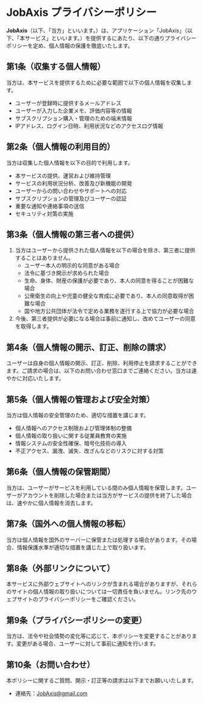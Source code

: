 # JobAxis プライバシーポリシー

**JobAxis**（以下、「当方」といいます。）は、アプリケーション「JobAxis」（以下、「本サービス」といいます。）を提供するにあたり、以下の通りプライバシーポリシーを定め、個人情報の保護を徹底いたします。

## 第1条（収集する個人情報）
当方は、本サービスを提供するために必要な範囲で以下の個人情報を収集します。

- ユーザーが登録時に提供するメールアドレス
- ユーザーが入力した企業メモ、評価内容等の情報
- サブスクリプション購入・管理のための端末情報
- IPアドレス、ログイン日時、利用状況などのアクセスログ情報

## 第2条（個人情報の利用目的）
当方は収集した個人情報を以下の目的で利用します。

- 本サービスの提供、運営および維持管理
- サービスの利用状況分析、改善及び新機能の開発
- ユーザーからの問い合わせやサポートへの対応
- サブスクリプションの管理及びユーザーの認証
- 重要な通知や連絡事項の送信
- セキュリティ対策の実施

## 第3条（個人情報の第三者への提供）
1. 当方はユーザーから提供された個人情報を以下の場合を除き、第三者に提供することはありません。
    - ユーザー本人の明示的な同意がある場合
    - 法令に基づき開示が求められた場合
    - 生命、身体、財産の保護が必要であり、本人の同意を得ることが困難な場合
    - 公衆衛生の向上や児童の健全な育成に必要であり、本人の同意取得が困難な場合
    - 国や地方公共団体が法令で定める業務を遂行する上で協力が必要な場合
2. 今後、第三者提供が必要になる場合は事前に通知し、改めてユーザーの同意を取得します。

## 第4条（個人情報の開示、訂正、削除の請求）
ユーザーは自身の個人情報の開示、訂正、削除、利用停止を請求することができます。ご請求の場合は、以下のお問い合わせ窓口までご連絡ください。当方は速やかに対応いたします。

## 第5条（個人情報の管理および安全対策）
当方は個人情報の安全管理のため、適切な措置を講じます。

- 個人情報へのアクセス制限および管理体制の整備
- 個人情報の取り扱いに関する従業員教育の実施
- 情報システムの安全性確保、暗号化技術の導入
- 不正アクセス、漏洩、滅失、改ざんなどのリスクに対する対策

## 第6条（個人情報の保管期間）
当方は、ユーザーがサービスを利用している間のみ個人情報を保管します。ユーザーがアカウントを削除した場合または当方がサービスの提供を終了した場合は、速やかに個人情報を消去します。

## 第7条（国外への個人情報の移転）
当方は個人情報を国外のサーバーに保管または処理する場合があります。その場合、情報保護水準が適切な措置を講じた上で取り扱います。

## 第8条（外部リンクについて）
本サービスに外部ウェブサイトへのリンクが含まれる場合がありますが、それらのサイトの個人情報の取り扱いについては一切責任を負いません。リンク先のウェブサイトのプライバシーポリシーをご確認ください。

## 第9条（プライバシーポリシーの変更）
当方は、法令や社会情勢の変化等に応じて、本ポリシーを変更することがあります。変更がある場合、ユーザーに対して事前に通知を行います。

## 第10条（お問い合わせ）
本ポリシーに関するご質問、開示・訂正等の請求は以下までお願いいたします。

- 連絡先：JobAxis@gmail.com

